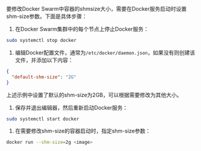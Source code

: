 

要修改Docker Swarm中容器的shmsize大小，需要在Docker服务启动时设置shm-size参数。下面是具体步骤：

1. 在Docker Swarm集群中的每个节点上停止Docker服务：

```bash
sudo systemctl stop docker
```

1. 编辑Docker配置文件，通常为`/etc/docker/daemon.json`，如果没有则创建该文件，并添加以下内容：

```json
{
  "default-shm-size": "2G"
}
```

上述示例中设置了默认的shm-size为2GB，可以根据需要修改为其他大小。

1. 保存并退出编辑器，然后重新启动Docker服务：

```bash
sudo systemctl start docker
```

1. 在需要修改shm-size的容器启动时，指定shm-size参数：

```bash
docker run --shm-size=2g <image>
```
